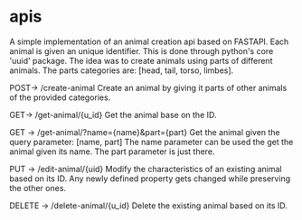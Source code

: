 # apis
A simple implementation of an animal creation api based on FASTAPI.
Each animal is given an unique identifier. This is done through python's core 'uuid' package.
The idea was to create animals using parts of different animals. The parts categories are: [head, tail, torso, limbes].

POST-> /create-animal
Create an animal by giving it parts of other animals of the provided categories.

GET-> /get-animal/{u_id}
Get the animal base on the ID.

GET -> /get-animal/?name={name}&part={part}
Get the animal given the query parameter: [name, part]
The name parameter can be used the get the animal given its name. The part parameter is just there.

PUT -> /edit-animal/{uid}
Modify the characteristics of an existing animal based on its ID. Any newly defined property gets changed while preserving the other ones.

DELETE -> /delete-animal/{u_id}
Delete the existing animal based on its ID.
